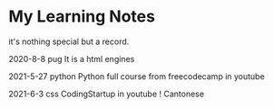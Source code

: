 # My Learning Notes

it's nothing special but a record. 

2020-8-8 pug 
It is a html engines

2021-5-27 python
Python full course from freecodecamp in youtube

2021-6-3 css
CodingStartup in youtube ! Cantonese
